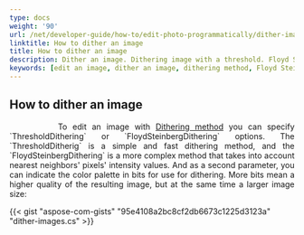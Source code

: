 ```yaml
---
type: docs
weight: '90'
url: /net/developer-guide/how-to/edit-photo-programmatically/dither-image
linktitle: How to dither an image
title: How to dither an image
description: Dither an image. Dithering image with a threshold. Floyd Steinberg Dithering.
keywords: [edit an image, dither an image, dithering method, Floyd Steinberg Dithering]
---
```


## How to dither an image

<p align='justify'>
&nbsp;&nbsp;&nbsp;&nbsp;&nbsp;&nbsp;&nbsp;&nbsp;
To edit an image with <a href="https://reference.aspose.com/imaging/net/aspose.imaging/ditheringmethod/">Dithering method</a> you can specify `ThresholdDithering` or `FloydSteinbergDithering` options.
The `ThresholdDitherig` is a simple and fast dithering method, and the `FloydSteinbergDithering` is a more complex method that takes into account nearest neighbors' pixels' intensity values. And as a second parameter, you can indicate the color palette in bits for use for dithering. More bits mean a higher quality of the resulting image, but at the same time a larger image size:
</p>

{{< gist "aspose-com-gists" "95e4108a2bc8cf2db6673c1225d3123a" "dither-images.cs" >}}
